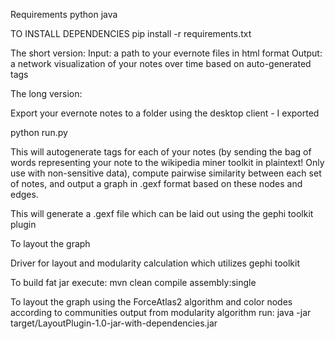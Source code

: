 Requirements
python
java

TO INSTALL DEPENDENCIES
pip install -r requirements.txt


The short version:
Input: a path to your evernote files in html format
Output: a network visualization of your notes over time based on auto-generated tags

The long version:

Export your evernote notes to a folder using the desktop client - I exported

python run.py <path to directory of note html>

This will autogenerate tags for each of your notes (by sending the bag of words representing your note to the wikipedia miner toolkit in plaintext! Only use with non-sensitive data), compute pairwise similarity between each set of notes, and output a graph in .gexf format based on these nodes and edges.

This will generate a .gexf file which can be laid out using the gephi toolkit plugin


To layout the graph

Driver for layout and modularity calculation which utilizes gephi toolkit

To build fat jar execute:
mvn clean compile assembly:single

To layout the graph using the ForceAtlas2 algorithm and color nodes according to communities output from modularity algorithm run:
java -jar target/LayoutPlugin-1.0-jar-with-dependencies.jar <inputFilePath> <outputFilePath>